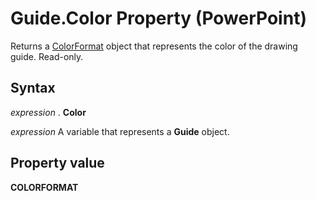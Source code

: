 
# Guide.Color Property (PowerPoint)

Returns a [ColorFormat](3bfcd08d-65f4-25a3-2d05-77111fbd13e5.md) object that represents the color of the drawing guide. Read-only.


## Syntax

 _expression_ . **Color**

 _expression_ A variable that represents a **Guide** object.


## Property value

 **COLORFORMAT**

